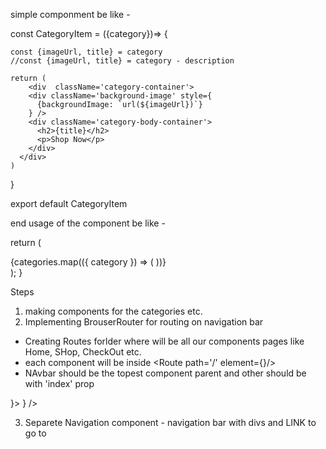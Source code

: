 simple componment be like -

const CategoryItem = ({category})=> {

    const {imageUrl, title} = category
    //const {imageUrl, title} = category - description

    return (
        <div  className='category-container'>
        <div className='background-image' style={
          {backgroundImage: `url(${imageUrl})`}
        } />
        <div className='category-body-container'>
          <h2>{title}</h2>
          <p>Shop Now</p>
        </div>
      </div>
    )

}

export default CategoryItem

end usage of the component be like - 

return (
    <div className='categories-container'>
      {categories.map(({ category }) => (
       <CategoryItem key={category.id} category={category} />
      ))}
    </div>
  );
}

Steps

1. making components for the categories etc.
2. Implementing BrouserRouter for routing on navigation bar
  - Creating Routes forlder where will be all our components pages like Home, SHop, CheckOut etc.
  - each component will be inside <Route path='/' element={<Home />}/>
  - NAvbar should be the topest component parent and other should be with 'index' prop 
  <Routes>
      <Route path='/' element={<Navigation />}>
        <Route index element={<Home />} />
      </Route>
    </Routes>
  
3. Separete Navigation component - navigation bar with divs and LINK to go to
   